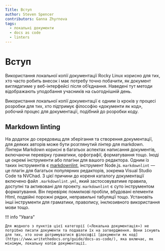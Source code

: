 ```yaml
---
Title: Вступ
author: Steven Spencer
contributors: Ganna Zhyrnova
tags:
  - локальні документи
  - docs as code
  - linters
---
```


# Вступ

Використання локальної копії документації Rocky Linux корисно для тих, хто часто робить внесок і має потребу точно побачити, як документ виглядатиме у веб-інтерфейсі після об’єднання. Наведені тут методи відображають уподобання учасників на сьогоднішній день.

Використання локальної копії документації є одним із кроків у процесі розробки для тих, хто підтримує філософію «документи як код», робочий процес для документації, подібний до розробки коду.

## Markdown linting

На додаток до середовищ для зберігання та створення документації, для деяких авторів може бути розглянутий лінтер для markdown. Лінтери Markdown корисні в багатьох аспектах написання документів, включаючи перевірку граматики, орфографії, форматування тощо. Іноді це окремі інструменти або плагіни для вашого редактора. Одним із таких інструментів є [markdownlint](https://github.com/DavidAnson/markdownlint), інструмент Node.js. `markdownlint` — це плагін для багатьох популярних редакторів, зокрема Visual Studio Code та NVChad. З цієї причини до кореня каталогу документації включено файл `.markdownlint.yml`, який застосовуватиме правила, доступні та активовані для проекту. `markdownlint` є суто інструментом форматування. Він перевіряє помилкові пробіли, вбудовані елементи Html, подвійні порожні рядки, неправильні табуляції тощо. Установіть інші інструменти для граматики, правопису, інклюзивного використання мови тощо.

!!! info "Увага"

```
Для жодного з пунктів цієї категорії («Локальна документація») не потрібно писати документи та подавати їх на затвердження. Вони існують для тих, хто хоче дотримуватися філософії [документи як код](https://www.writethedocs.org/guide/docs-as-code/), яка включає, як мінімум, локальну копію документації.
```
